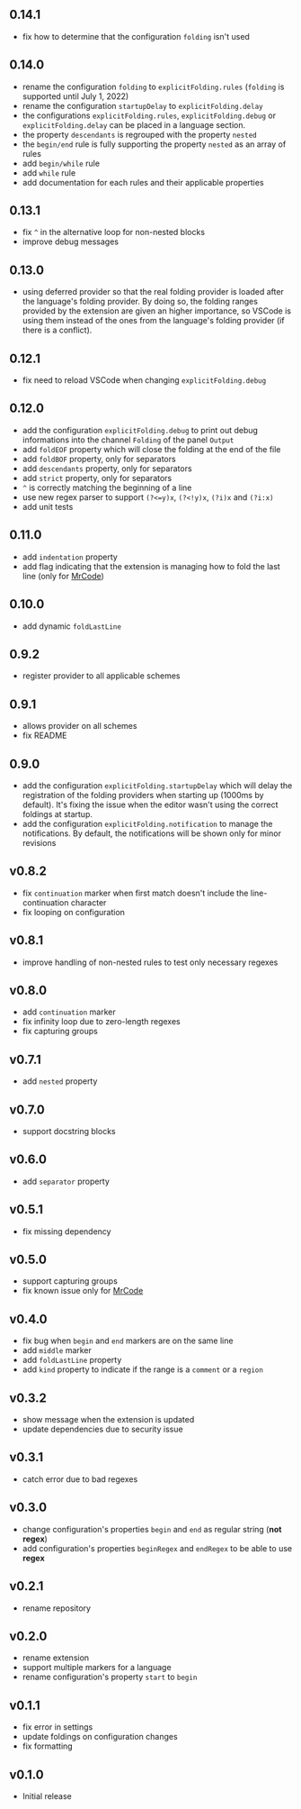 ## 0.14.1
- fix how to determine that the configuration `folding` isn't used

## 0.14.0
- rename the configuration `folding` to `explicitFolding.rules` (`folding` is supported until July 1, 2022)
- rename the configuration `startupDelay` to `explicitFolding.delay`
- the configurations `explicitFolding.rules`, `explicitFolding.debug` or `explicitFolding.delay` can be placed in a language section.
- the property `descendants` is regrouped with the property `nested`
- the `begin/end` rule is fully supporting the property `nested` as an array of rules
- add `begin/while` rule
- add `while` rule
- add documentation for each rules and their applicable properties

## 0.13.1
- fix `^` in the alternative loop for non-nested blocks
- improve debug messages

## 0.13.0
- using deferred provider so that the real folding provider is loaded after the language's folding provider. By doing so, the folding ranges provided by the extension are given an higher importance, so VSCode is using them instead of the ones from the language's folding provider (if there is a conflict).

## 0.12.1
- fix need to reload VSCode when changing `explicitFolding.debug`

## 0.12.0
- add the configuration `explicitFolding.debug` to print out debug informations into the channel `Folding` of the panel `Output`
- add `foldEOF` property which will close the folding at the end of the file
- add `foldBOF` property, only for separators
- add `descendants` property, only for separators
- add `strict` property, only for separators
- `^` is correctly matching the beginning of a line
- use new regex parser to support `(?<=y)x`, `(?<!y)x`, `(?i)x` and `(?i:x)`
- add unit tests

## 0.11.0
- add `indentation` property
- add flag indicating that the extension is managing how to fold the last line (only for [MrCode](https://github.com/zokugun/MrCode))

## 0.10.0
- add dynamic `foldLastLine`

## 0.9.2
- register provider to all applicable schemes

## 0.9.1
- allows provider on all schemes
- fix README

## 0.9.0
- add the configuration `explicitFolding.startupDelay` which will delay the registration of the folding providers when starting up (1000ms by default). It's fixing the issue when the editor wasn't using the correct foldings at startup.
- add the configuration `explicitFolding.notification` to manage the notifications. By default, the notifications will be shown only for minor revisions

## v0.8.2
- fix `continuation` marker when first match doesn't include the line-continuation character
- fix looping on configuration

## v0.8.1
- improve handling of non-nested rules to test only necessary regexes

## v0.8.0
- add `continuation` marker
- fix infinity loop due to zero-length regexes
- fix capturing groups

## v0.7.1
- add `nested` property

## v0.7.0
- support docstring blocks

## v0.6.0
- add `separator` property

## v0.5.1
- fix missing dependency

## v0.5.0
- support capturing groups
- fix known issue only for [MrCode](https://github.com/zokugun/MrCode)

## v0.4.0
- fix bug when `begin` and `end` markers are on the same line
- add `middle` marker
- add `foldLastLine` property
- add `kind` property to indicate if the range is a `comment` or a `region`

## v0.3.2
- show message when the extension is updated
- update dependencies due to security issue

## v0.3.1
- catch error due to bad regexes

## v0.3.0
- change configuration's properties `begin` and `end` as regular string (**not regex**)
- add configuration's properties `beginRegex` and `endRegex` to be able to use **regex**

## v0.2.1
- rename repository

## v0.2.0
- rename extension
- support multiple markers for a language
- rename configuration's property `start` to `begin`

## v0.1.1
- fix error in settings
- update foldings on configuration changes
- fix formatting

## v0.1.0
- Initial release

